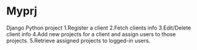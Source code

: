 # Myprj
Django Python project 1.Register a client 2.Fetch clients info 3.Edit/Delete client info 4.Add new projects for a client and assign users to those projects. 5.Retrieve assigned projects to logged-in users.
